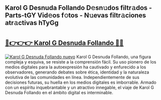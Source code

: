 ## Karol G Desnuda Follando D𝚎sn𝚞dos filtr𝚊dos - Parts-tGY Vid𝚎os f𝚘tos - N𝚞evas filtr𝚊ciones atr𝚊ctivas hTyGg

# <h2><a href="http://mb6aqar.tromn.icu/?c=Karol+G+Desnuda+Follando">🔗👉👉👉 Karol G Desnuda Follando 🔗🔗</a></h2>

[![Karol G Desnuda Follando nuevo](https://i.imgur.com/pEAQMta.gif)](http://mb6aqar.tromn.icu/?c=Karol+G+Desnuda+Follando)
Karol G Desnuda Follando, una figura compleja y esquiva, se resiste a la comprensión fácil. Su uso pionero de los medios digitales para la autoexpresión ha cautivado y enfurecido a los observadores, generando debates sobre ética, identidad y la naturaleza evolutiva de las comunidades en línea. Independientemente de sus decisiones futuras, su huella en los medios digitales es imborrable. Armado con un espíritu inquebrantable y un atractivo innegable, el viaje de Karol G Desnuda Follando en el ámbito digital es interminable.

